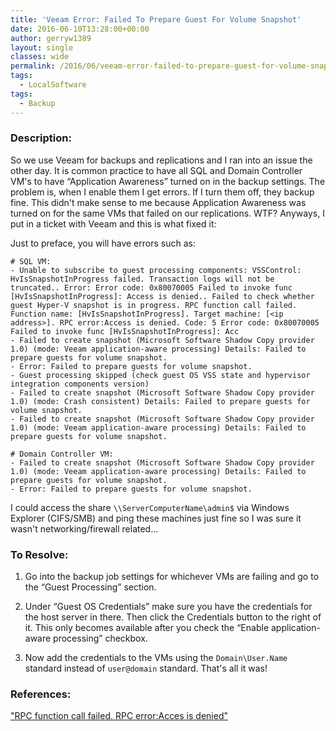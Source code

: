 ```yaml
---
title: 'Veeam Error: Failed To Prepare Guest For Volume Snapshot'
date: 2016-06-10T13:28:00+00:00
author: gerryw1389
layout: single
classes: wide
permalink: /2016/06/veeam-error-failed-to-prepare-guest-for-volume-snapshot/
tags:
  - LocalSoftware
tags:
  - Backup
---
```

<!--more-->

### Description:

So we use Veeam for backups and replications and I ran into an issue the other day. It is common practice to have all SQL and Domain Controller VM's to have &#8220;Application Awareness&#8221; turned on in the backup settings. The problem is, when I enable them I get errors. If I turn them off, they backup fine. This didn't make sense to me because Application Awareness was turned on for the same VMs that failed on our replications. WTF? Anyways, I put in a ticket with Veeam and this is what fixed it:

Just to preface, you will have errors such as:

   ```escape
   # SQL VM: 
   - Unable to subscribe to guest processing components: VSSControl: HvIsSnapshotInProgress failed. Transaction logs will not be truncated.. Error: Error code: 0x80070005 Failed to invoke func [HvIsSnapshotInProgress]: Access is denied.. Failed to check whether guest Hyper-V snapshot is in progress. RPC function call failed. Function name: [HvIsSnapshotInProgress]. Target machine: [<ip address>]. RPC error:Access is denied. Code: 5 Error code: 0x80070005 Failed to invoke func [HvIsSnapshotInProgress]: Acc  
   - Failed to create snapshot (Microsoft Software Shadow Copy provider 1.0) (mode: Veeam application-aware processing) Details: Failed to prepare guests for volume snapshot.  
   - Error: Failed to prepare guests for volume snapshot.
   - Guest processing skipped (check guest OS VSS state and hypervisor integration components version)  
   - Failed to create snapshot (Microsoft Software Shadow Copy provider 1.0) (mode: Crash consistent) Details: Failed to prepare guests for volume snapshot.  
   - Failed to create snapshot (Microsoft Software Shadow Copy provider 1.0) (mode: Veeam application-aware processing) Details: Failed to prepare guests for volume snapshot.  

   # Domain Controller VM:  
   - Failed to create snapshot (Microsoft Software Shadow Copy provider 1.0) (mode: Veeam application-aware processing) Details: Failed to prepare guests for volume snapshot. 
   - Error: Failed to prepare guests for volume snapshot.
   ```

I could access the share `\\ServerComputerName\admin$` via Windows Explorer (CIFS/SMB) and ping these machines just fine so I was sure it wasn't networking/firewall related...

### To Resolve:

1. Go into the backup job settings for whichever VMs are failing and go to the &#8220;Guest Processing&#8221; section.

2. Under &#8220;Guest OS Credentials&#8221; make sure you have the credentials for the host server in there. Then click the Credentials button to the right of it. This only becomes available after you check the &#8220;Enable application-aware processing&#8221; checkbox.

3. Now add the credentials to the VMs using the `Domain\User.Name` standard instead of `user@domain` standard. That's all it was!

### References:

["RPC function call failed. RPC error:Acces is denied"](https://forums.veeam.com/vmware-vsphere-f24/rpc-function-call-failed-rpc-error-acces-is-denied-t24111.html)